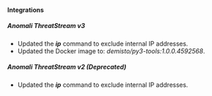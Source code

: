 
#### Integrations

##### Anomali ThreatStream v3

- Updated the ***ip*** command to exclude internal IP addresses.
- Updated the Docker image to: *demisto/py3-tools:1.0.0.4592568*.
##### Anomali ThreatStream v2 (Deprecated)

- Updated the ***ip*** command to exclude internal IP addresses.
